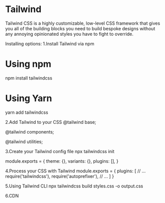 # Tailwind

Tailwind CSS is a highly customizable, low-level CSS framework that gives you all of the building blocks you need to build bespoke designs
 without any annoying opinionated styles you have to fight to override.

 Installing options:
 1.Install Tailwind via npm
 # Using npm
npm install tailwindcss

# Using Yarn
yarn add tailwindcss

2.Add Tailwind to your CSS
@tailwind base;

@tailwind components;

@tailwind utilities;

3.Create your Tailwind config file
npx tailwindcss init

module.exports = {
  theme: {},
  variants: {},
  plugins: [],
}

4.Process your CSS with Tailwind
module.exports = {
  plugins: [
    // ...
    require('tailwindcss'),
    require('autoprefixer'),
    // ...
  ]
}

5.Using Tailwind CLI
npx tailwindcss build styles.css -o output.css

6.CDN

<link href="https://unpkg.com/tailwindcss@^1.0/dist/tailwind.min.css" rel="stylesheet">
